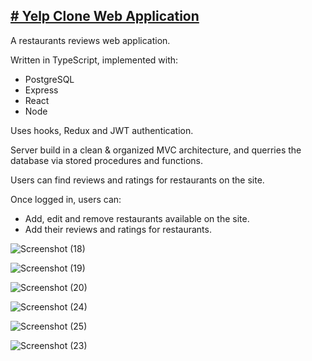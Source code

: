 <a href="https://blissful-goldberg-eda9ec.netlify.app/" target="_blank"># Yelp Clone Web Application</a>
---
A restaurants reviews web application.

Written in TypeScript, implemented with:
* PostgreSQL
* Express
* React
* Node

Uses hooks, Redux and JWT authentication.

Server build in a clean & organized MVC architecture, and querries the database via stored procedures and functions.

Users can find reviews and ratings for restaurants on the site.

Once logged in, users can:
* Add, edit and remove restaurants available on the site.
* Add their reviews and ratings for restaurants.

![Screenshot (18)](https://user-images.githubusercontent.com/46415136/98250424-1136a180-1f80-11eb-90de-f32811fa3cbb.png)

![Screenshot (19)](https://user-images.githubusercontent.com/46415136/98250501-2f040680-1f80-11eb-9b1c-7eaaa61dbc43.png)

![Screenshot (20)](https://user-images.githubusercontent.com/46415136/98250538-3b885f00-1f80-11eb-81fa-bbce8e08845b.png)

![Screenshot (24)](https://user-images.githubusercontent.com/46415136/98251513-75a63080-1f81-11eb-91ba-4a5d383055c5.png)

![Screenshot (25)](https://user-images.githubusercontent.com/46415136/98251538-7d65d500-1f81-11eb-8f24-09168de9a242.png)

![Screenshot (23)](https://user-images.githubusercontent.com/46415136/98250730-7e4a3700-1f80-11eb-92ec-fda9ed04daa1.png)
